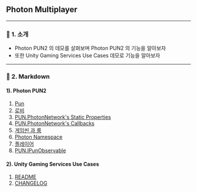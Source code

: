 ## Photon Multiplayer

---

### 📄 1. 소개

* Photon PUN2 의 데모를 살펴보며 Photon PUN2 의 기능을 알아보자
* 또한 Unity Gaming Services Use Cases 데모로 기능을 알아보자

---

### 📄 2. Markdown

#### 1). Photon PUN2

1. [Pun](./Doc/PhotonDoc/0_Pun.md)
2. [로비](./Doc/PhotonDoc/1_로비.md)
3. [PUN.PhotonNetwork's Static Properties](./Doc/PhotonDoc/2_PhotonNetwork_StaticProperties.md)
4. [PUN.PhotonNetwork's Callbacks](./Doc/PhotonDoc/3_PhotonCallbacks.md)
5. [게임씬 과 룸](./Doc/PhotonDoc/4_게임씬_그리고_룸.md)
6. [Photon Namespace](./Doc/PhotonDoc/5_Namespaces.md)
7. [플레이어](./Doc/PhotonDoc/6_플레이어.md)
8. [PUN.IPunObservable](./Doc/PhotonDoc/7_PUN_Observable.md)

#### 2). Unity Gaming Services Use Cases

1. [README](./Doc/README.md)
2. [CHANGELOG](./Doc/CHANGELOG.md)